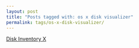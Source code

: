 ```yaml
---
layout: post
title: "Posts tagged with: os x disk visualizer"
permalink: tags/os-x-disk-visualizer/
---
```

[Disk Inventory X](/2012/07/disk-inventory-x)
